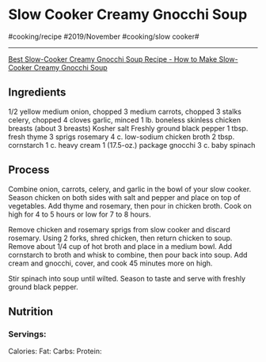 # Slow Cooker Creamy Gnocchi Soup
#cooking/recipe #2019/November #cooking/slow cooker#
- - - -
[Best Slow-Cooker Creamy Gnocchi Soup Recipe - How to Make Slow-Cooker Creamy Gnocchi Soup](https://www.delish.com/cooking/recipe-ideas/a29416622/slow-cooker-creamy-gnocchi-soup-recipe/)

## Ingredients
1/2 yellow medium onion, chopped
3 medium carrots, chopped 
3 stalks celery, chopped
4 cloves garlic, minced
1 lb. boneless skinless chicken breasts (about 3 breasts) 
Kosher salt
Freshly ground black pepper
1 tbsp. fresh thyme 
3 sprigs rosemary
4 c. low-sodium chicken broth
2 tbsp. cornstarch
1 c. heavy cream
1 (17.5-oz.) package gnocchi
3 c. baby spinach

## Process
Combine onion, carrots, celery, and garlic in the bowl of your slow cooker. Season chicken on both sides with salt and pepper and place on top of vegetables. Add thyme and rosemary, then pour in chicken broth. Cook on high for 4 to 5 hours or low for 7 to 8 hours.

Remove chicken and rosemary sprigs from slow cooker and discard rosemary. Using 2 forks, shred chicken, then return chicken to soup. Remove about 1/4 cup of hot broth and place in a medium bowl. Add cornstarch to broth and whisk to combine, then pour back into soup. Add cream and gnocchi, cover, and cook 45 minutes more on high.

Stir spinach into soup until wilted. Season to taste and serve with freshly ground black pepper.

## Nutrition
### Servings:
Calories: 
Fat: 
Carbs: 
Protein: 